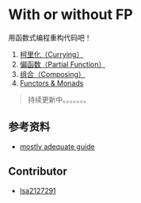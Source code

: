With or without FP
==================

用函数式编程重构代码吧！

1.	[柯里化（Currying）](./curry)
2.	[偏函数（Partial Function）](./partial)
3.	[组合（Composing）](./compose)
4.	[Functors & Monads](./functor)

> 持续更新中。。。。。。。

参考资料
--------

-	[mostly adequate guide](https://drboolean.gitbooks.io/mostly-adequate-guide)

Contributor
------------

-	[lsa2127291](https://github.com/lsa2127291)
